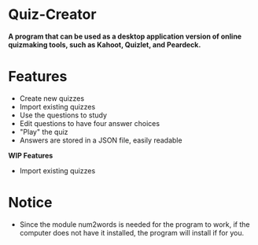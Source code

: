# Quiz-Creator

**A program that can be used as a desktop application version of online quizmaking tools, such as Kahoot, Quizlet, and Peardeck.**

# Features

- Create new quizzes
- Import existing quizzes
- Use the questions to study
- Edit questions to have four answer choices
- "Play" the quiz
- Answers are stored in a JSON file, easily readable

**WIP Features**

- Import existing quizzes

# Notice

- Since the module num2words is needed for the program to work, if the computer does not have it installed, the program will install if for you. 
